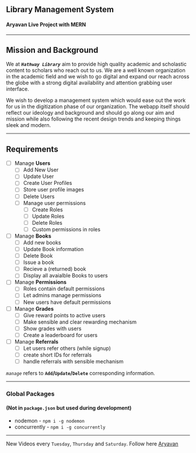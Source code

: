 ## Library Management System
#### Aryavan Live Project with MERN
------

## Mission and Background
We at ***`Hathway Library`*** aim to provide high quality academic and scholastic content to scholars who reach out to us. We are a well known organization in the academic field and we wish to go digital and expand our reach across the globe with a strong digital availability and attention grabbing user interface. 

We wish to develop a management system which would ease out the work for us in the digitization phase of our organization. The webapp itself should reflect our ideology and background and should go along our aim and mission while also following the recent design trends and keeping things sleek and modern.

-----

## Requirements
- [ ] Manage **Users**
  - [ ] Add New User
  - [ ] Update User
  - [ ] Create User Profiles
  - [ ] Store user profile images
  - [ ] Delete Users
  - [ ] Manage user permissions
    - [ ] Create Roles
    - [ ] Update Roles
    - [ ] Delete Roles
    - [ ] Custom permissions in roles
- [ ] Manage **Books**
  - [ ] Add new books
  - [ ] Update Book information
  - [ ] Delete Book
  - [ ] Issue a book
  - [ ] Recieve a (returned) book
  - [ ] Display all avaialble Books to users
- [ ] Manage **Permissions**
  - [ ] Roles contain default permissions
  - [ ] Let admins manage permissions
  - [ ] New users have default permissions
- [ ] Manage **Grades**
  - [ ] Give reward points to active users
  - [ ] Make sensible and clear rewarding mechanism
  - [ ] Show grades with users
  - [ ] Create a leaderboard for users
- [ ] Manage **Referrals**
  - [ ] Let users refer others (while signup)
  - [ ] create short IDs for referrals
  - [ ] handle referrals with sensible mechanism

*`manage`* refers to **`Add`/`Update`/`Delete`** corresponding information.

----------------
### Global Packages 
#### (Not in `package.json` but used during development)

- nodemon - `npm i -g nodemon`
- concurrently - `npm i -g concurrently`

----------------
New Videos every `Tuesday`, `Thursday` and `Saturday`. Follow here [Aryavan](https://www.youtube.com/channel/UC3XzhBoKFfIseOWt-v2TMrA/featured)